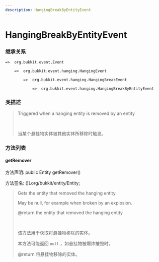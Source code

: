 ```yaml
---
description: HangingBreakByEntityEvent
---
```


# HangingBreakByEntityEvent

### 继承关系

    =>  org.bukkit.event.Event

        =>  org.bukkit.event.hanging.HangingEvent

            =>  org.bukkit.event.hanging.HangingBreakEvent

                =>  org.bukkit.event.hanging.HangingBreakByEntityEvent

### 类描述

> Triggered when a hanging entity is removed by an entity
> 
> <br>
> 
> 当某个悬挂物实体被其他实体所移除时触发。

### 方法列表

#### getRemover

方法声明: public Entity getRemover()

方法签名: ()Lorg/bukkit/entity/Entity;

> Gets the entity that removed the hanging entity.
> 
> May be null, for example when broken by an explosion.
> 
> @return the entity that removed the hanging entity
> 
> <br>
> 
> 该方法用于获取将悬挂物移除的实体。
> 
> 本方法可能返回 `null` ，如悬挂物被爆炸摧毁时。
> 
> @return 将悬挂物移除的实体。